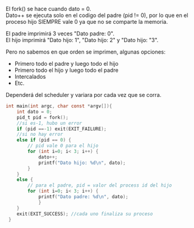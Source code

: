 El fork() se hace cuando dato = 0.  
Dato++ se ejecuta solo en el codigo del padre (pid != 0), por lo que en el proceso hijo SIEMPRE vale 0 ya que no se comparte la memoria.

El padre imprimirá 3 veces "Dato padre: 0".  
El hijo imprimirá "Dato hijo: 1", "Dato hijo: 2" y "Dato hijo: "3".

Pero no sabemos en que orden se imprimen, algunas opciones:
- Primero todo el padre y luego todo el hijo
- Primero todo el hijo y luego todo el padre
- Intercalados
- Etc.

Dependerá del scheduler y variara por cada vez que se corra.

```c
int main(int argc, char const *argv[]){
    int dato = 0;
    pid_t pid = fork();
    //si es-1, hubo un error
    if (pid ==-1) exit(EXIT_FAILURE);
    //si no hay error
    else if (pid == 0) {
        // pid vale 0 para el hijo
        for (int i=0; i< 3; i++) {
            dato++;
            printf("Dato hijo: %d\n", dato);
        }
    }
    else {
        // para el padre, pid = valor del process id del hijo
        for (int i=0; i< 3; i++) {
            printf("Dato padre: %d\n", dato);
            }
    }
    exit(EXIT_SUCCESS); //cada uno finaliza su proceso
 }
```
